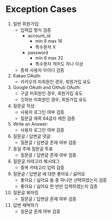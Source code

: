 # Exception Cases
1. 일반 회원가입:
    - 입력값 형식 검증
        - account_id
            - min 8 max 16
            - 특수문자 X
        - password
            - min 8 max 32
            - 특수문자 적어도 하나 이상
    - 중복 사용자 아이디 검증
2. Kakao OAuth:
    - 카카오의 미회원인 경우, 회원가입 유도
3. Google OAuth and Github OAuth:
    - 구글 미회원인 경우, 회원가입 유도
    - 깃허브 미회원인 경우, 회원가입 유도
4. 질문글 작성:
    - 사용자 로그인 여부 검증
    - 질문글 제목 64글자 제한 검증
5. Write an Answer:
    - 사용자 로그인 여부 검증
6. 질문글 / 답변글 댓글:
    - 질문글 / 답변글 존재 여부 검증
7. 동일 주제 질문글 투표
    - 질문글 / 답변글 존재 여부 검증
8. 질문글 카테고리 해시태그
    - 중복 카테고리 입력 검증
9. 질문글 / 답변글 에 대한 좋아요 / 싫어요
    - 좋아요 / 싫어요 둘 중 하나만 선택하였는지 검증
    - 좋아요 / 싫어요 한 번만 입력하였는지 검증
10. 질문글 북마킹
    - 질문글 / 답변글 존재 여부 검증
11. 답변 채택하기
    - 질문글 존재 여부 검증
